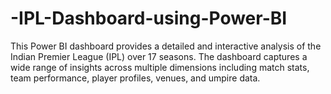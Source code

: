 # -IPL-Dashboard-using-Power-BI
This Power BI dashboard provides a detailed and interactive analysis of the Indian Premier League (IPL) over 17 seasons. The dashboard captures a wide range of insights across multiple dimensions including match stats, team performance, player profiles, venues, and umpire data.
